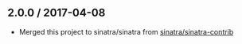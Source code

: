 ## 2.0.0 / 2017-04-08

 * Merged this project to sinatra/sinatra from [sinatra/sinatra-contrib](https://github.com/sinatra/sinatra-contrib)
